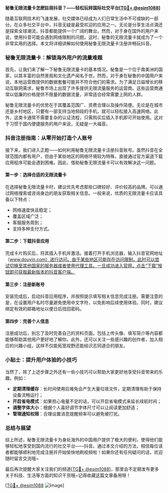 **秘鲁无限流量卡怎麽註冊抖音？——轻松玩转国际社交平台[[TG💪+ @esim1088](https://t.me/s/esim1088)]**

随着互联网技术的飞速发展，社交媒体已经成为人们日常生活中不可或缺的一部分。在众多社交平台中，抖音无疑是最受欢迎的应用之一。无论是分享生活点滴还是探索全球潮流，抖音都能提供一个广阔的舞台。然而，对于身在国外的用户来说，使用抖音可能会遇到网络限制的问题。这时，秘鲁的无限流量卡就成为了一个非常实用的选择。本文将详细讲解如何使用秘鲁无限流量卡注册并畅玩抖音。

### 秘鲁无限流量卡：解锁海外用户的流量难题

首先，让我们来了解一下秘鲁无限流量卡的基本情况。秘鲁是一个位于南美洲的国家，以其丰富的自然景观和文化遗产闻名于世。然而，对于身在秘鲁的中国用户来说，本地运营商提供的数据套餐可能并不符合他们的需求。为了满足日益增长的移动互联网需求，秘鲁市场上出现了许多提供无限流量服务的运营商。这些运营商通常以低廉的价格提供不限量的数据流量，非常适合经常需要上网的人群。

秘鲁无限流量卡的优势在于其覆盖范围广、资费合理以及操作简便。无论是在城市还是乡村地区，只要有一部支持当地频段的手机，就可以轻松接入高速网络。此外，这类卡通常不需要复杂的认证流程，只需购买后插入手机即可开始使用。这对于习惯于国内便捷服务的用户来说，无疑是一大福音。

### 抖音注册指南：从零开始打造个人账号

接下来，我们进入正题——如何利用秘鲁无限流量卡注册抖音账号。虽然抖音在全球范围内都有用户，但由于某些地区的网络环境较为特殊，直接通过官方渠道下载应用程序可能会遇到困难。因此，借助秘鲁无限流量卡可以有效解决这一问题。

#### 第一步：选择合适的无限流量卡
在选择秘鲁无限流量卡时，建议优先考虑那些口碑较好、评价较高的品牌。可以通过网络搜索或咨询身边的朋友获取相关信息。一般来说，优质的无限流量卡应该具备以下特点：
- 网络速度快且稳定；
- 覆盖区域广泛；
- 客服服务周到；
- 支持多种支付方式。

#### 第二步：下载抖音应用
完成卡片购买后，将其插入手机并激活。接着打开手机浏览器，输入抖音官网地址（www.douyin.com）进行访问。由于某些地区可能存在访问限制，此时可以尝试切换至其他国家的服务器或者使用代理工具。一旦成功进入官网，点击“下载”按钮即可获取最新版本的抖音客户端。

#### 第三步：注册新账号
安装完成后，启动抖音应用程序，并按照提示填写相关信息完成注册。需要注意的是，在设置用户名时尽量避免使用中文字符，以免影响后续使用体验。同时，建议绑定有效的邮箱地址以便日后找回密码。

#### 第四步：完善个人信息
注册成功后，别忘了及时完善自己的资料页面。包括上传头像、填写简介等内容都能够帮助其他用户更好地了解你。此外，还可以关注一些感兴趣的创作者，加入相应的兴趣小组，这样不仅能拓宽视野还能结识志同道合的朋友。

### 小贴士：提升用户体验的小技巧

当然了，除了上述步骤之外还有一些小技巧可以帮助大家更好地享受抖音带来的乐趣。例如：
- **定期清理缓存**：长时间使用后难免会产生大量垃圾文件，定期清理有助于保持设备流畅运行；
- **开启省电模式**：如果担心电量不足的话，可以开启省电模式来延长续航时间；
- **调整字体大小**：根据个人喜好调节字体尺寸可以让阅读更加舒适；
- **管理通知权限**：合理设置消息提醒频率可以避免被打扰。

### 总结与展望

综上所述，秘鲁无限流量卡为身处海外的中国用户提供了极大的便利，使得他们能够轻松地享受到国内流行的社交平台——抖音。通过本文介绍的方法，相信每位读者都能够顺利地完成注册并开始愉快地刷视频啦！如果你还有任何疑问的话，欢迎随时留言交流哦~

最后再次提醒大家关注我们的频道[[TG💪+ @esim1088](https://t.me/s/esim1088)]，那里会不定期发布更多关于科技、生活等方面的知识干货哦~记得收藏这篇文章备用呀！

[[TG💪+ @esim1088](https://t.me/s/esim1088) ![Image](https://i.postimg.cc/4NQfJmqS/Snipaste-2025-05-13-00-14-12.png)]